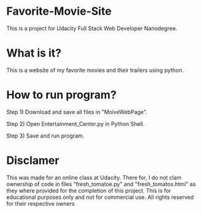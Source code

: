 # Favorite-Movie-Site
This is a project for Udacity Full Stack Web Developer Nanodegree.

# What is it?
This is a website of my favorite movies and their trailers using python. 

# How to run program?
Step 1) Download and save all files in "MoiveWebPage".

Step 2) Open Entertainment_Center.py in Python Shell.

Step 3) Save and run program.

# Disclamer
This was made for an online class at Udacity. There for, I do not clam ownership of code in files "fresh_tomatoe.py" and "fresh_tomatos.html" as they where provided for the completion of this project. This is for educational purposes only and not for commercial use. All rights reserved for their respective owners
